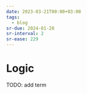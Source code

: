 ```yaml
---
date: 2023-03-21T00:00+03:00
tags:
  - blog
sr-due: 2024-01-28
sr-interval: 2
sr-ease: 229
---
```


# Logic

TODO: add term
